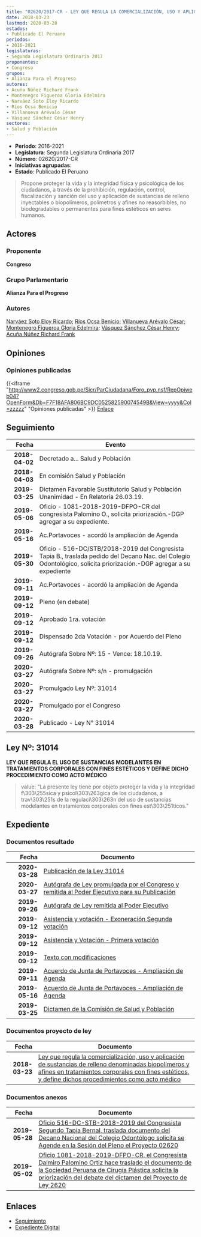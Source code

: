 ```yaml
---
title: "02620/2017-CR - LEY QUE REGULA LA COMERCIALIZACIÓN, USO Y APLICACIÓN DE SUSTANCIAS DE RELLENO DENOMINADAS BIOPOLIMEROS Y AFINES EN TRATAMIENTOS CORPORALES CON FINES ESTÉTICOS, Y DEFINE DICHOS PROCEDIMIENTOS COMO ACTO MÉDICO"
date: 2018-03-23
lastmod: 2020-03-28
estados:
- Publicado El Peruano
periodos:
- 2016-2021
legislaturas:
- Segunda Legislatura Ordinaria 2017
proponentes:
- Congreso
grupos:
- Alianza Para el Progreso
autores:
- Acuña Núñez Richard Frank
- Montenegro Figueroa Gloria Edelmira
- Narváez Soto Eloy Ricardo
- Ríos Ocsa Benicio
- Villanueva Arévalo César
- Vásquez Sánchez César Henry
sectores:
- Salud y Población
---
```

- **Periodo**: 2016-2021
- **Legislatura**: Segunda Legislatura Ordinaria 2017
- **Número**: 02620/2017-CR
- **Iniciativas agrupadas**: 
- **Estado**: Publicado El Peruano

> Propone proteger la vida y la integridad física y psicológica de los ciudadanos, a través de la prohibición, regulación, control, fiscalización y sanción del uso y aplicación de sustancias de relleno inyectables o biopolímeros, polímetros y afines no reasorbibles, no biodegradables o permanentes para fines estéticos en seres humanos.


## Actores

### Proponente

**Congreso**

### Grupo Parlamentario

**Alianza Para el Progreso**

### Autores

[Narváez Soto Eloy Ricardo](mailto:mailto:enarvaez@congreso.gob.pe); [Ríos Ocsa Benicio](mailto:mailto:brios@congreso.gob.pe); [Villanueva Arévalo César](mailto:mailto:cvillanueva@congreso.gob.pe); [Montenegro Figueroa Gloria Edelmira](mailto:mailto:gmontenegrof@congreso.gob.pe); [Vásquez Sánchez César Henry](mailto:mailto:cvasquezs@congreso.gob.pe); [Acuña Núñez Richard Frank](mailto:mailto:racuna@congreso.gob.pe)

## Opiniones

### Opiniones publicadas

{{<iframe "http://www2.congreso.gob.pe/Sicr/ParCiudadana/Foro_pvp.nsf/RepOpiweb04?OpenForm&Db=F7F18AFA806BC9DC052582590074549B&View=yyyy&Col=zzzzz" "Opiniones publicadas" >}}
[Enlace](http://www2.congreso.gob.pe/Sicr/ParCiudadana/Foro_pvp.nsf/RepOpiweb04?OpenForm&Db=F7F18AFA806BC9DC052582590074549B&View=yyyy&Col=zzzzz)


## Seguimiento

| Fecha | Evento |
|------:|--------|
| **2018-04-02** | Decretado a... Salud y Población |
| **2018-04-03** | En comisión Salud y Población |
| **2019-03-25** | Dictamen Favorable Sustitutorio Salud y Población Unanimidad - En Relatoría 26.03.19. |
| **2019-05-06** | Oficio - 1081-2018-2019-DFPO-CR del congresista Palomino O., solicita priorización.-DGP agregar a su expediente. |
| **2019-05-16** | Ac.Portavoces - acordó la ampliación de Agenda |
| **2019-05-30** | Oficio - 516-DC/STB/2018-2019 del Congresista Tapia B., traslada pedido del Decano Nac. del Colegio Odontológico, solicita priorización.-DGP agregar a su expediente |
| **2019-09-11** | Ac.Portavoces - acordó la ampliación de Agenda |
| **2019-09-12** | Pleno (en debate) |
| **2019-09-12** | Aprobado 1ra. votación |
| **2019-09-12** | Dispensado 2da Votación - por Acuerdo del Pleno |
| **2019-09-26** | Autógrafa Sobre Nº: 15 - Vence: 18.10.19. |
| **2020-03-27** | Autógrafa Sobre Nº: s/n - promulgación |
| **2020-03-27** | Promulgado Ley Nº: 31014 |
| **2020-03-27** | Promulgado por el Congreso |
| **2020-03-28** | Publicado - Ley N° 31014 |

## Ley Nº: 31014

**LEY QUE REGULA EL USO DE SUSTANCIAS MODELANTES EN TRATAMIENTOS CORPORALES CON FINES ESTÉTICOS Y DEFINE DICHO PROCEDIMIENTO COMO ACTO MÉDICO**

> value: "La presente ley tiene por objeto proteger la vida y la integridad f\303\255sica y psicol\303\263gica de los ciudadanos, a trav\303\251s de la regulaci\303\263n del uso de sustancias modelantes en tratamientos corporales con fines est\303\251ticos."


## Expediente

### Documentos resultado

| Fecha | Documento |
|------:|-----------|
| **2020-03-28** | [Publicación de la Ley 31014](http://www.leyes.congreso.gob.pe/Documentos/2016_2021/ADLP/Normas_Legales/31014-LEY.pdf) |
| **2020-03-27** | [Autógrafa de Ley promulgada por el Congreso y remitida al Poder Ejecutivo para su Publicación](http://www.leyes.congreso.gob.pe/Documentos/2016_2021/ADLP/Texto_Aprobado/AU0262020200327.pdf) |
| **2019-09-26** | [Autógrafa de Ley remitida al Poder Ejecutivo](http://www.leyes.congreso.gob.pe/Documentos/2016_2021/Autografas/Ley_y_de_Resolucion_Legislativa/AU0262020190926.pdf) |
| **2019-09-12** | [Asistencia y votación - Exoneración Segunda votación](http://www.leyes.congreso.gob.pe/Documentos/2016_2021/Asistencia_y_Votacion/Proyectos_de_Ley/Exoneracion_de_Segunda_Votacion/ESV0262020190912.pdf) |
| **2019-09-12** | [Asistencia y Votación - Primera votación](http://www.leyes.congreso.gob.pe/Documentos/2016_2021/Asistencia_y_Votacion/Proyectos_de_Ley/AV0262020190912.pdf) |
| **2019-09-12** | [Texto con modificaciones](http://www.leyes.congreso.gob.pe/Documentos/2016_2021/Texto_Sustitutorio/Proyectos_de_Ley/TS0262020190912.pdf) |
| **2019-09-11** | [Acuerdo de Junta de Portavoces - Ampliación de Agenda](http://www.leyes.congreso.gob.pe/Documentos/2016_2021/Acuerdos/Junta_Portavoces/AJP0262020190911.pdf) |
| **2019-05-16** | [Acuerdo de Junta de Portavoces - Ampliación de Agenda](http://www.leyes.congreso.gob.pe/Documentos/2016_2021/Acuerdos/Junta_Portavoces/AJP0262020190516.pdf) |
| **2019-03-25** | [Dictamen de la Comisión de Salud y Población](http://www.leyes.congreso.gob.pe/Documentos/2016_2021/Dictamenes/Proyectos_de_Ley/02620DC21MAY20190325.pdf) |

### Documentos proyecto de ley

| Fecha | Documento |
|------:|-----------|
| **2018-03-23** | [Ley que regula la comercialización, uso y aplicación de sustancias de relleno denominadas biopolímeros y afines en tratamientos corporales con fines estéticos, y define dichos procedimientos como acto médico](http://www.leyes.congreso.gob.pe/Documentos/2016_2021/Proyectos_de_Ley_y_de_Resoluciones_Legislativas/PL0262020180323.pdf) |

### Documentos anexos

| Fecha | Documento |
|------:|-----------|
| **2019-05-28** | [Oficio 516-DC-STB-2018-2019 del Congresista Segundo Tapia Bernal, traslada documento del Decano Nacional del Colegio Odontólogo solicita se Agende en la Sesión del Pleno el Proyecto 02620](http://www.leyes.congreso.gob.pe/Documentos/2016_2021/Oficios/Congresistas/OFICIO-516-DC-STB-2018-2019.pdf) |
| **2019-05-02** | [Oficio 1081-2018-2019-DFPO-CR, el Congresista Dalmiro Palomino Ortiz hace traslado el documento de la Sociedad Peruana de Cirugía Plástica solicita la priorización del debate del dictamen del Proyecto de Ley 2620](http://www.leyes.congreso.gob.pe/Documentos/2016_2021/Oficios/Congresistas/OFICIO-1081-2018-2019-DFPO-CR.pdf) |

## Enlaces

- [Seguimiento](http://www2.congreso.gob.pe/Sicr/TraDocEstProc/CLProLey2016.nsf/f7fff46988ca05b1052578e100829cc7/666d4e2ddd3687d6052582590060dead?OpenDocument)
- [Expediente Digital](http://www2.congreso.gob.pe/Sicr/TraDocEstProc/Expvirt_2011.nsf/visbusqptramdoc1621/02620?opendocument)

